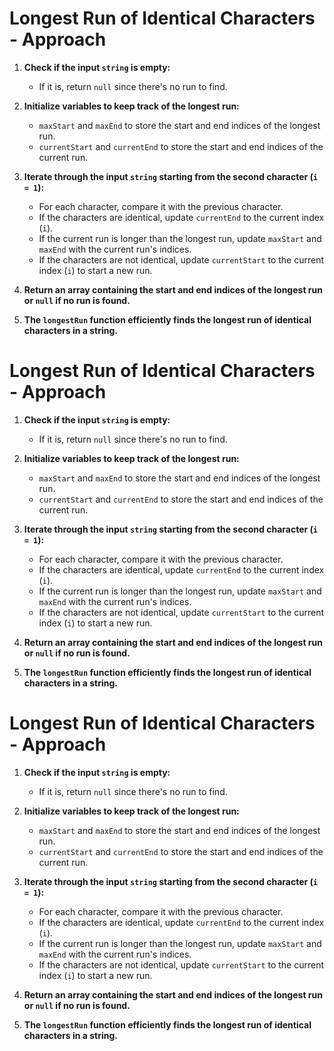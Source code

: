 # Longest Run of Identical Characters - Approach

1. **Check if the input `string` is empty:**
   - If it is, return `null` since there's no run to find.

2. **Initialize variables to keep track of the longest run:**
   - `maxStart` and `maxEnd` to store the start and end indices of the longest run.
   - `currentStart` and `currentEnd` to store the start and end indices of the current run.

3. **Iterate through the input `string` starting from the second character (`i = 1`):**
   - For each character, compare it with the previous character.
   - If the characters are identical, update `currentEnd` to the current index (`i`).
   - If the current run is longer than the longest run, update `maxStart` and `maxEnd` with the current run's indices.
   - If the characters are not identical, update `currentStart` to the current index (`i`) to start a new run.

4. **Return an array containing the start and end indices of the longest run or `null` if no run is found.**

5. **The `longestRun` function efficiently finds the longest run of identical characters in a string.**
# Longest Run of Identical Characters - Approach

1. **Check if the input `string` is empty:**
   - If it is, return `null` since there's no run to find.

2. **Initialize variables to keep track of the longest run:**
   - `maxStart` and `maxEnd` to store the start and end indices of the longest run.
   - `currentStart` and `currentEnd` to store the start and end indices of the current run.

3. **Iterate through the input `string` starting from the second character (`i = 1`):**
   - For each character, compare it with the previous character.
   - If the characters are identical, update `currentEnd` to the current index (`i`).
   - If the current run is longer than the longest run, update `maxStart` and `maxEnd` with the current run's indices.
   - If the characters are not identical, update `currentStart` to the current index (`i`) to start a new run.

4. **Return an array containing the start and end indices of the longest run or `null` if no run is found.**

5. **The `longestRun` function efficiently finds the longest run of identical characters in a string.**
# Longest Run of Identical Characters - Approach

1. **Check if the input `string` is empty:**
   - If it is, return `null` since there's no run to find.

2. **Initialize variables to keep track of the longest run:**
   - `maxStart` and `maxEnd` to store the start and end indices of the longest run.
   - `currentStart` and `currentEnd` to store the start and end indices of the current run.

3. **Iterate through the input `string` starting from the second character (`i = 1`):**
   - For each character, compare it with the previous character.
   - If the characters are identical, update `currentEnd` to the current index (`i`).
   - If the current run is longer than the longest run, update `maxStart` and `maxEnd` with the current run's indices.
   - If the characters are not identical, update `currentStart` to the current index (`i`) to start a new run.

4. **Return an array containing the start and end indices of the longest run or `null` if no run is found.**

5. **The `longestRun` function efficiently finds the longest run of identical characters in a string.**
